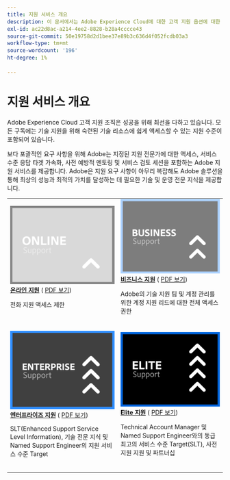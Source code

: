 ```yaml
---
title: 지원 서비스 개요
description: 이 문서에서는 Adobe Experience Cloud에 대한 고객 지원 옵션에 대한 요약을 제공합니다. 이러한 옵션에는 Online, Business, Enterprise 및 Elite가 있습니다.
exl-id: ac22d8ac-a214-4ee2-8828-b28a4cccce43
source-git-commit: 50e19758d2d1bee37e89b3c636d4f052fcdb03a3
workflow-type: tm+mt
source-wordcount: '196'
ht-degree: 1%

---
```


# 지원 서비스 개요

Adobe Experience Cloud 고객 지원 조직은 성공을 위해 최선을 다하고 있습니다. 모든 구독에는 기술 지원을 위해 숙련된 기술 리소스에 쉽게 액세스할 수 있는 지원 수준이 포함되어 있습니다.

보다 포괄적인 요구 사항을 위해 Adobe는 지정된 지원 전문가에 대한 액세스, 서비스 수준 응답 타겟 가속화, 사전 예방적 멘토링 및 서비스 검토 세션을 포함하는 Adobe 지원 서비스를 제공합니다. Adobe은 지원 요구 사항이 아무리 복잡해도 Adobe 솔루션을 통해 최상의 성능과 최적의 가치를 달성하는 데 필요한 기술 및 운영 전문 지식을 제공합니다.

<table style="table-layout:fixed">
<tr>
  <td>
    <a href="online.md">
    <img alt="온라인" src="assets/OnlineSupportThumbnail.png"/>
    </a>
    <div>
    <a href="online.md"><strong>온라인 지원</strong></a> ( <a href="assets/OnlineSupportDatasheet.pdf" target="_blank">PDF 보기</a>)
    </div>
    <p>전화 지원 액세스 제한</p>
    <br>
  </td>
  <td>
    <a href="business.md">
      <img alt="비즈니스" src="assets/BusinessSupportThumbnail.png">
    </a>
    <div>
    <a href="business.md"><strong>비즈니스 지원</strong></a> ( <a href="assets/BusinessSupportDatasheet.pdf" target="_blank">PDF 보기</a>)
    </div>
    <p>Adobe의 기술 지원 팀 및 계정 관리를 위한 계정 지원 리드에 대한 전체 액세스 권한</p>
    <br>
  </td>
</tr>
<tr>
  <td>
    <a href="enterprise.md">
    <img alt="Enterprise" src="assets/EnterpriseSupportThumbnail.png"/>
    </a>
    <div>
    <a href="enterprise.md"><strong>엔터프라이즈 지원</strong></a> ( <a href="assets/EnterpriseSupportDatasheet.pdf" target="_blank">PDF 보기</a>)
    </div>
    <p>SLT(Enhanced Support Service Level Information), 기술 전문 지식 및 Named Support Engineer의 지원 서비스 수준 Target</p>
    <br>
  </td>
  <td>
    <a href="elite.md">
      <img alt="엘리트" src="assets/EliteSupportThumbnail.png">
    </a>
    <div>
    <a href="elite.md"><strong>Elite 지원</strong></a> ( <a href="assets/EliteSupportDatasheet.pdf" target="_blank">PDF 보기</a>)
    </div>
    <p>Technical Account Manager 및 Named Support Engineer와의 동급 최고의 서비스 수준 Target(SLT), 사전 지원 지원 및 파트너십</p>
    <br>
  </td>
</tr>
</table>
